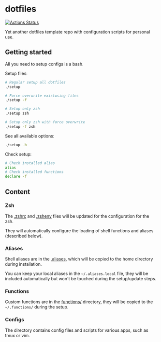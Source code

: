 # dotfiles

[![Actions Status](https://github.com/dlampsi/dotfiles/workflows/checks/badge.svg)](https://github.com/dlampsi/dotfiles/actions)

Yet another dotfiles template repo with configuration scripts for personal use.

## Getting started

All you need to setup configs is a bash.

Setup files:
```bash
# Regular setup all dotfiles
./setup

# Force overwrite existwsing files
./setup -f

# Setup only zsh
./setup zsh

# Setup only zsh with force overwrite
./setup -f zsh
```

See all available options:
```bash
./setup -h
```

Check setup:
```bash
# Check installed alias
alias
# Check installed functions
declare -f
```

<!-- https://github.com/webpro/awesome-dotfiles -->

## Content

### Zsh

The [.zshrc](.zshrc) and [.zshenv](.zshenv) files will be updated for the configuration for the zsh.

They will automatically configure the loading of shell functions and aliases (described below).

### Aliases

Shell aliases are in the [.aliases](.aliases), which will be copied to the home directory during installation.

You can keep your local aliases in the `~/.aliases.local` file, they will be included automatically but won't be touched during the setup/update steps.

### Functions

Custom functions are in the [functions/](functions/) directory, they will be copied to the `~/.functions/` during the setup.

### Configs

The directory contains config files and scripts for various apps, such as tmux or vim.
